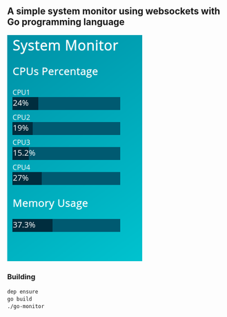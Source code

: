 ## A simple system monitor using **websockets** with **Go** programming language

![](image.png)

### Building

```sh
dep ensure
go build
./go-monitor
```